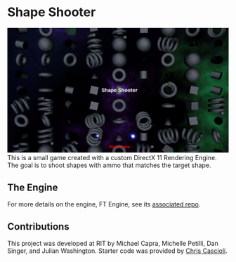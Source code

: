 # Shape Shooter
![preview](preview.png)
This is a small game created with a custom DirectX 11 Rendering Engine. The goal is to shoot shapes with ammo that matches the target shape.

## The Engine
For more details on the engine, FT Engine, see its [associated repo](https://github.com/dan-singer/ft-engine).

## Contributions
This project was developed at RIT by Michael Capra, Michelle Petilli, Dan Singer, and Julian Washington. Starter code was provided by [Chris Cascioli](https://www.rit.edu/directory/cdccis-chris-cascioli).